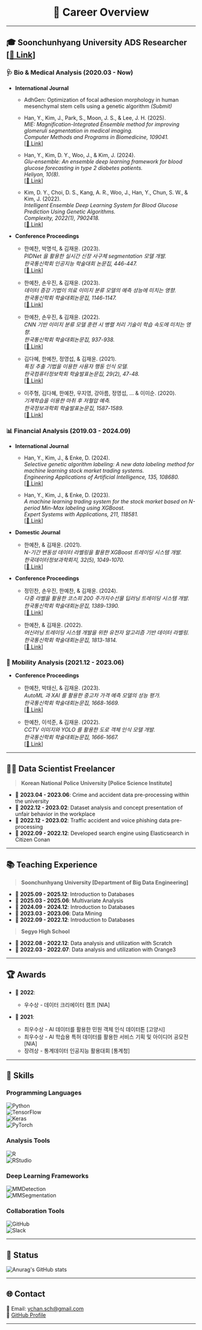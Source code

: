 <div align="center">
  
# 🌟 **Career Overview**

</div>

---

## 🎓 **Soonchunhyang University ADS Researcher [[🔗 Link](https://sites.google.com/view/sch-ads-lab/home?authuser=0)]**
### 🩺 **Bio & Medical Analysis (2020.03 - Now)**  
- **International Journal**  
  - AdhGen: Optimization of focal adhesion morphology in human mesenchymal stem cells using a genetic algorithm *(Submit)*  

  - Han, Y., Kim, J., Park, S., Moon, J. S., & Lee, J. H. (2025).  
    *MIE: Magnification-Integrated Ensemble method for improving glomeruli segmentation in medical imaging.*  
    *Computer Methods and Programs in Biomedicine, 109041.*  
    [[🔗 Link](https://doi.org/10.1016/j.cmpb.2025.109041)]  

  - Han, Y., Kim, D. Y., Woo, J., & Kim, J. (2024).  
    *Glu-ensemble: An ensemble deep learning framework for blood glucose forecasting in type 2 diabetes patients.*  
    *Heliyon, 10(8).*  
    [[🔗 Link](https://doi.org/10.1016/j.heliyon.2024.e29030)]  

  - Kim, D. Y., Choi, D. S., Kang, A. R., Woo, J., Han, Y., Chun, S. W., & Kim, J. (2022).  
    *Intelligent Ensemble Deep Learning System for Blood Glucose Prediction Using Genetic Algorithms.*  
    *Complexity, 2022(1), 7902418.*  
    [[🔗 Link](https://doi.org/10.1155/2022/7902418)]  

- **Conference Proceedings**  
  - 한예찬, 박명석, & 김재윤. (2023).  
    *PIDNet 을 활용한 실시간 신장 사구체 segmentation 모델 개발.*  
    *한국통신학회 인공지능 학술대회 논문집, 446-447.*  
    [[🔗 Link](https://www.dbpia.co.kr/Journal/articleDetail?nodeId=NODE11554909)]  

  - 한예찬, 손우진, & 김재윤. (2023).  
    *데이터 증강 기법이 의료 이미지 분류 모델의 예측 성능에 미치는 영향.*  
    *한국통신학회 학술대회논문집, 1146-1147.*  
    [[🔗 Link](https://www.dbpia.co.kr/Journal/articleDetail?nodeId=NODE11227783)]  

  - 한예찬, 손우진, & 김재윤. (2022).  
    *CNN 기반 이미지 분류 모델 훈련 시 병렬 처리 기술이 학습 속도에 미치는 영향.*  
    *한국통신학회 학술대회논문집, 937-938.*  
    [[🔗 Link](https://www.dbpia.co.kr/Journal/articleDetail?nodeId=NODE11197384)]  

  - 김다혜, 한예찬, 정영섭, & 김재윤. (2021).  
    *특징 추출 기법을 이용한 사용자 행동 인식 모델.*  
    *한국컴퓨터정보학회 학술발표논문집, 29(2), 47-48.*  
    [[🔗 Link](https://www.dbpia.co.kr/Journal/articleDetail?nodeId=NODE10593127)]  

  - 이주형, 김다혜, 한예찬, 우지영, 강아름, 정영섭, ... & 이미순. (2020).  
    *기계학습을 이용한 마취 후 저혈압 예측.*  
    *한국정보과학회 학술발표논문집, 1587-1589.*  
    [[🔗 Link](https://www.dbpia.co.kr/Journal/articleDetail?nodeId=NODE09874855)]  

### 📊 **Financial Analysis (2019.03 - 2024.09)**  
- **International Journal**  
  - Han, Y., Kim, J., & Enke, D. (2024).  
    *Selective genetic algorithm labeling: A new data labeling method for machine learning stock market trading systems.*  
    *Engineering Applications of Artificial Intelligence, 135, 108680.*  
    [[🔗 Link](https://doi.org/10.1016/j.engappai.2024.108680)]  

  - Han, Y., Kim, J., & Enke, D. (2023).  
    *A machine learning trading system for the stock market based on N-period Min-Max labeling using XGBoost.*  
    *Expert Systems with Applications, 211, 118581.*  
    [[🔗 Link](https://doi.org/10.1016/j.eswa.2022.118581)]  

- **Domestic Journal**  
  - 한예찬, & 김재윤. (2021).  
    *N-기간 변동성 데이터 라벨링을 활용한 XGBoost 트레이딩 시스템 개발.*  
    *한국데이터정보과학회지, 32(5), 1049-1070.*  
    [[🔗 Link](https://scholarworks.bwise.kr/sch/handle/2021.sw.sch/20969)]  

- **Conference Proceedings**  
  - 정민찬, 손우진, 한예찬, & 김재윤. (2024).  
    *다중 라벨을 활용한 코스피 200 주가지수선물 딥러닝 트레이딩 시스템 개발.*  
    *한국통신학회 학술대회논문집, 1389-1390.*  
    [[🔗 Link](https://www.dbpia.co.kr/Journal/articleDetail?nodeId=NODE11906496)]  

  - 한예찬, & 김재윤. (2022).  
    *머신러닝 트레이딩 시스템 개발을 위한 유전자 알고리즘 기반 데이터 라벨링.*  
    *한국통신학회 학술대회논문집, 1813-1814.*  
    [[🔗 Link](https://www.dbpia.co.kr/Journal/articleDetail?nodeId=NODE11108501)]  

### 🚗 **Mobility Analysis (2021.12 - 2023.06)**  
- **Conference Proceedings**  
  - 한예찬, 박태신, & 김재윤. (2023).  
    *AutoML 과 XAI 를 활용한 중고차 가격 예측 모델의 성능 평가.*  
    *한국통신학회 학술대회논문집, 1668-1669.*  
    [[🔗 Link](https://www.dbpia.co.kr/Journal/articleDetail?nodeId=NODE11487825)]  

  - 한예찬, 이석준, & 김재윤. (2022).  
    *CCTV 이미지와 YOLO 를 활용한 도로 객체 인식 모델 개발.*  
    *한국통신학회 학술대회논문집, 1666-1667.*  
    [[🔗 Link](https://www.dbpia.co.kr/Journal/articleDetail?nodeId=NODE11048196)]  

---

## 👨‍💻 **Data Scientist Freelancer**
> **Korean National Police University [Police Science Institute]**
- 📅 **2023.04 - 2023.06**: Crime and accident data pre-processing within the university  
- 📅 **2022.12 - 2023.02**: Dataset analysis and concept presentation of unfair behavior in the workplace  
- 📅 **2022.12 - 2023.02**: Traffic accident and voice phishing data pre-processing  
- 📅 **2022.09 - 2022.12**: Developed search engine using Elasticsearch in Citizen Conan  

---

## 📚 **Teaching Experience**
> **Soonchunhyang University [Department of Big Data Engineering]**
- 📅 **2025.09 - 2025.12**: Introduction to Databases  
- 📅 **2025.03 - 2025.06**: Multivariate Analysis  
- 📅 **2024.09 - 2024.12**: Introduction to Databases  
- 📅 **2023.03 - 2023.06**: Data Mining  
- 📅 **2022.09 - 2022.12**: Introduction to Databases  

> **Segyo High School**  
- 📅 **2022.08 - 2022.12**: Data analysis and utilization with Scratch  
- 📅 **2022.03 - 2022.07**: Data analysis and utilization with Orange3  

---

## 🏆 **Awards**
- 🥇 **2022**:
  - 우수상 - 데이터 크리에이터 캠프 [NIA]  

- 🥇 **2021**:  
  - 최우수상 - AI 데이터를 활용한 민원 객체 인식 데이터톤 [고양시]  
  - 최우수상 - AI 학습용 특허 데이터를 활용한 서비스 기획 및 아이디어 공모전 [NIA]  
  - 장려상 - 통계데이터 인공지능 활용대회 [통계청]  

---

## 🚀 **Skills**

### **Programming Languages**  
![Python](https://img.shields.io/badge/Python-3776AB?style=for-the-badge&logo=Python&logoColor=white)  
![TensorFlow](https://img.shields.io/badge/TensorFlow-FF6F00?style=for-the-badge&logo=TensorFlow&logoColor=white)  
![Keras](https://img.shields.io/badge/Keras-D00000?style=for-the-badge&logo=Keras&logoColor=white)  
![PyTorch](https://img.shields.io/badge/PyTorch-EE4C2C?style=for-the-badge&logo=PyTorch&logoColor=white)  

### **Analysis Tools**  
![R](https://img.shields.io/badge/R-276DC3?style=for-the-badge&logo=R&logoColor=white)  
![RStudio](https://img.shields.io/badge/RStudio-75AADB?style=for-the-badge&logo=RStudio&logoColor=white)  

### **Deep Learning Frameworks**  
![MMDetection](https://img.shields.io/badge/MMDetection-008FC7?style=for-the-badge&logo=github&logoColor=white)  
![MMSegmentation](https://img.shields.io/badge/MMSegmentation-008FC7?style=for-the-badge&logo=github&logoColor=white)  

### **Collaboration Tools**  
![GitHub](https://img.shields.io/badge/GitHub-181717?style=for-the-badge&logo=GitHub&logoColor=white)  
![Slack](https://img.shields.io/badge/Slack-4A154B?style=for-the-badge&logo=Slack&logoColor=white)  

---

## :whale: **Status**
![Anurag's GitHub stats](https://github-readme-stats.vercel.app/api?username=SCH-YcHan&show_icons=true&theme=transparent)  

---

## 🌐 **Contact**
📧 Email: ychan.sch@gmail.com  
🔗 [GitHub Profile](https://github.com/SCH-YcHan)  

---
